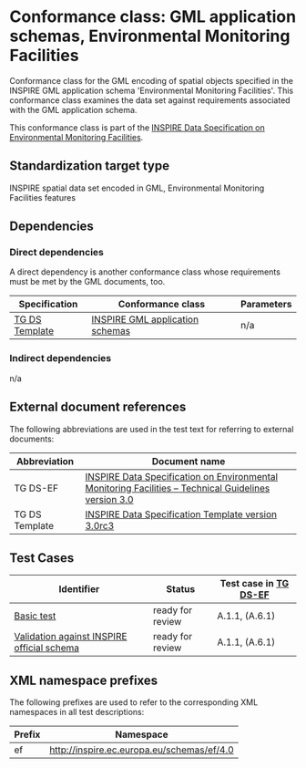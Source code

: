 # Conformance class: GML application schemas, Environmental Monitoring Facilities

Conformance class for the GML encoding of spatial objects specified in the INSPIRE GML application schema 'Environmental Monitoring Facilities'. This conformance class examines the data set against requirements associated with the GML application schema.

This conformance class is part of the [INSPIRE Data Specification on Environmental Monitoring Facilities](../README.md).

## Standardization target type

INSPIRE spatial data set encoded in GML, Environmental Monitoring Facilities features

## Dependencies

### Direct dependencies

A direct dependency is another conformance class whose requirements must be met by the GML documents, too.

| Specification | Conformance class | Parameters | 
| ------------- | ----------------- | ---------- |
| [TG DS Template](#ref_TG_DS_tmpl) | [INSPIRE GML application schemas](http://inspire.ec.europa.eu/id/ats/data/3.0rc3/schemas) | n/a |

### Indirect dependencies

n/a
 
## External document references

The following abbreviations are used in the test text for referring to external documents:

Abbreviation                     | Document name
-------------------------------- | --------------------------------------------------
TG DS-EF <a name="ref_TG_DS_EF"></a>   | [INSPIRE Data Specification on Environmental Monitoring Facilities – Technical Guidelines version 3.0](https://inspire.ec.europa.eu/documents/Data_Specifications/INSPIRE_DataSpecification_EF_v3.0.pdf)
TG DS Template <a name="ref_TG_DS_tmpl"></a>   | [INSPIRE Data Specification Template version 3.0rc3](http://inspire.jrc.ec.europa.eu/documents/Data_Specifications/INSPIRE_DataSpecification_Template_v3.0rc3.pdf)

## Test Cases

| Identifier                                                        | Status   | Test case in [TG DS-EF](#ref_TG_DS_EF)  |
| ----------------------------------------------------------------- | -------- | ------------ |
| [Basic test](./basic.md)  | ready for review  | A.1.1, (A.6.1)  |
| [Validation against INSPIRE official schema](./official-schema-validation.md)  | ready for review  | A.1.1, (A.6.1)  |

## XML namespace prefixes <a name="namespaces"></a>

The following prefixes are used to refer to the corresponding XML namespaces in all test descriptions:

Prefix         | Namespace
-------------- | -------------------------------------------------
ef     		   | http://inspire.ec.europa.eu/schemas/ef/4.0
